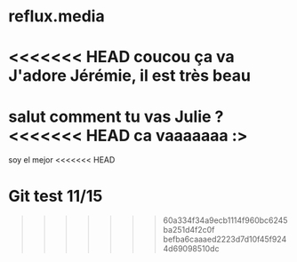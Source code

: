 # reflux.media

<<<<<<< HEAD
coucou ça va
J'adore Jérémie, il est très beau
=======
salut
comment tu vas Julie ?
<<<<<<< HEAD
ca vaaaaaaa :> 
=======
soy el mejor
<<<<<<< HEAD

Git test 11/15
=======
>>>>>>> 60a334f34a9ecb1114f960bc6245ba251d4f2c0f
>>>>>>> befba6caaaed2223d7d10f45f9244d69098510dc
